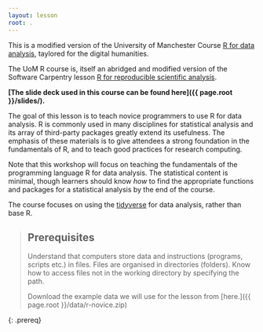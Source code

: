 ```yaml
---
layout: lesson
root: .
---
```


This is a modified version of the University of Manchester Course [R for data analysis](https://app.manchester.ac.uk/rrdata), taylored for the digital humanities.

The UoM R course is, itself an abridged and modified version of the Software Carpentry lesson [R for reproducible scientific analysis](http://swcarpentry.github.io/r-novice-gapminder).


**[The slide deck used in this course can be found here]({{ page.root }}/slides/).**


The goal of this lesson is to teach novice programmers to use R for data analysis. R is commonly used in many disciplines for statistical analysis and its array of third-party packages greatly extend its usefulness.  The emphasis of these materials is to give attendees a strong foundation in the fundamentals of R, and to teach good practices for research computing.

Note that this workshop will focus on teaching the fundamentals of the
programming language R for data analysis.  The statistical content is minimal, though learners should know _how_ to find the appropriate functions and packages for a statistical analysis by the end of the course.

The course focuses on using the [tidyverse](https://www.tidyverse.org) for data analysis, rather than base R.



> ## Prerequisites
>
> Understand that computers store data and instructions (programs, scripts etc.) in files.
> Files are organised in directories (folders).
> Know how to access files not in the working directory by specifying the path.
> 
> Download the example data we will use for the lesson from [here.]({{ page.root }}/data/r-novice.zip)
>
{: .prereq}
